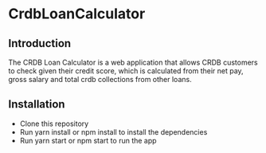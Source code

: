 # CrdbLoanCalculator

## Introduction

The CRDB Loan Calculator is a web application that allows CRDB customers to check given their credit score, which is calculated from their net pay, gross salary and total crdb collections from other loans.

## Installation

- Clone this repository
- Run yarn install or npm install to install the dependencies
- Run yarn start or npm start to run the app
